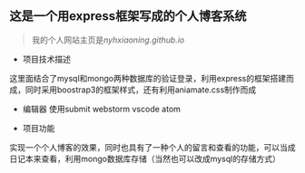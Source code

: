 ## 这是一个用express框架写成的个人博客系统

> 我的个人网站主页是*nyhxiaoning.github.io*


- 项目技术描述

这里面结合了mysql和mongo两种数据库的验证登录，利用express的框架搭建而成，同时采用boostrap3的框架样式，还有利用aniamate.css制作而成

- 编辑器
使用submit webstorm  vscode atom

- 项目功能

实现一个个人博客的效果，同时也具有了一种个人的留言和查看的功能，可以当成日记本来查看，利用mongo数据库存储（当然也可以改成mysql的存储方式）
